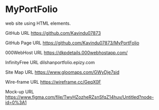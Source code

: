 # MyPortFolio
web site using HTML elements. 		

GitHub URL
https://github.com/Kavindu07873



GitHub Page URL
https://github.com/Kavindu07873/MyPortFolio

000WebHost URL
https://dkpdetails.000webhostapp.com/

InfinityFree URL
dilshanportfolio.epizy.com

Site Map URL
https://www.gloomaps.com/GWyDje7sid

Wire-frame URL
https://wireframe.cc/GeqX0F

Mock-up URL
https://www.figma.com/file/TwyHZozheRZsnSfqZ14huv/Untitled?node-id=0%3A1

